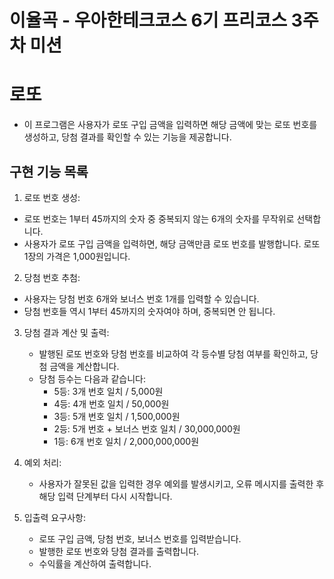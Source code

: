 # 이율곡 - 우아한테크코스 6기 프리코스 3주차 미션

# 로또

- 이 프로그램은 사용자가 로또 구입 금액을 입력하면 해당 금액에 맞는 로또 번호를 생성하고, 당첨 결과를 확인할 수 있는 기능을 제공합니다.

## 구현 기능 목록

1. 로또 번호 생성:

- 로또 번호는 1부터 45까지의 숫자 중 중복되지 않는 6개의 숫자를 무작위로 선택합니다.
- 사용자가 로또 구입 금액을 입력하면, 해당 금액만큼 로또 번호를 발행합니다. 로또 1장의 가격은 1,000원입니다.

2. 당첨 번호 추첨:

- 사용자는 당첨 번호 6개와 보너스 번호 1개를 입력할 수 있습니다.
- 당첨 번호들 역시 1부터 45까지의 숫자여야 하며, 중복되면 안 됩니다.

3. 당첨 결과 계산 및 출력:

   - 발행된 로또 번호와 당첨 번호를 비교하여 각 등수별 당첨 여부를 확인하고, 당첨 금액을 계산합니다.
   - 당첨 등수는 다음과 같습니다:
     - 5등: 3개 번호 일치 / 5,000원
     - 4등: 4개 번호 일치 / 50,000원
     - 3등: 5개 번호 일치 / 1,500,000원
     - 2등: 5개 번호 + 보너스 번호 일치 / 30,000,000원
     - 1등: 6개 번호 일치 / 2,000,000,000원

4. 예외 처리:

   - 사용자가 잘못된 값을 입력한 경우 예외를 발생시키고, 오류 메시지를 출력한 후 해당 입력 단계부터 다시 시작합니다.

5. 입출력 요구사항:
   - 로또 구입 금액, 당첨 번호, 보너스 번호를 입력받습니다.
   - 발행한 로또 번호와 당첨 결과를 출력합니다.
   - 수익률을 계산하여 출력합니다.
